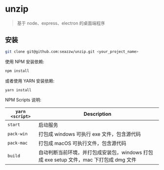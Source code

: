 # unzip

> 基于 node、express、electron 的桌面端程序

## 安装

```bash
git clone git@github.com:seazzw/unzip.git <your_project_name>
```

使用 NPM 安装依赖:

```bash
npm install
```

或者使用 YARN 安装依赖:

```bash
yarn install
```

NPM Scripts 说明:

| `yarn <script>` | Description                                                                            |
| --------------- | -------------------------------------------------------------------------------------- |
| `start`         | 启动服务                                                                               |
| `pack-win`      | 打包成 windows 可执行 exe 文件，包含源代码                                             |
| `pack-mac`      | 打包成 macOS 可执行文件，包含源代码                                                    |
| `build`         | 自动判断当前环境，并打包成安装包，windows 打包成 exe setup 文件，mac 下打包成 dmg 文件 |
